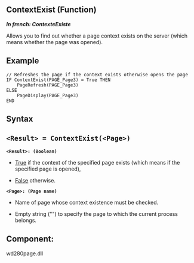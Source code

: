 


## ContextExist (Function)

***In french: ContexteExiste***



<a name="XUse"></a>
<a name="Use"></a>
<a name="description"></a>
Allows you to find out whether a page context exists on the server (which means whether the page was opened).
<a name="Example1"></a>
<a name="sample_code"></a>

## Example


```wl
// Refreshes the page if the context exists otherwise opens the page
IF ContextExist(PAGE_Page3) = True THEN
	PageRefresh(PAGE_Page3)
ELSE
	PageDisplay(PAGE_Page3)
END
```

<a name="XSYNTAX"></a>
<a name="SYNTAX1"></a>

## Syntax

`<Result> = ContextExist(<Page>)`
---

**`<Result>: (Boolean)`**



- <u><u><u><u>True</u></u></u></u> if the context of the specified page exists (which means if the specified page is opened),

- <u><u><u><u>False</u></u></u></u> otherwise.




**`<Page>: (Page name)`**



- Name of page whose context existence must be checked. 

- Empty string ("") to specify the page to which the current process belongs.






<a name="XComponent"></a>

## Component:
wd280page.dll
